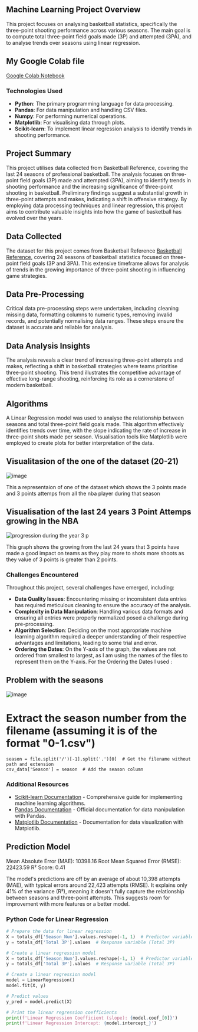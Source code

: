 
## Machine Learning Project Overview
This project focuses on analysing basketball statistics, specifically the three-point shooting performance across various seasons. The main goal is to compute total three-point field goals made (3P) and attempted (3PA), and to analyse trends over seasons using linear regression.

## My Google Colab file
[Google Colab Notebook](https://colab.research.google.com/drive/123rW-SODe6pG0OVNj94U65Y41_V2htZn#scrollTo=_5-6eLLLxAOO)

### Technologies Used
- **Python**: The primary programming language for data processing.
- **Pandas**: For data manipulation and handling CSV files.
- **Numpy**: For performing numerical operations.
- **Matplotlib**: For visualising data through plots.
- **Scikit-learn**: To implement linear regression analysis to identify trends in shooting performance.

## Project Summary
This project utilises data collected from Basketball Reference, covering the last 24 seasons of professional basketball. The analysis focuses on three-point field goals (3P) made and attempted (3PA), aiming to identify trends in shooting performance and the increasing significance of three-point shooting in basketball. Preliminary findings suggest a substantial growth in three-point attempts and makes, indicating a shift in offensive strategy. By employing data processing techniques and linear regression, this project aims to contribute valuable insights into how the game of basketball has evolved over the years.

## Data Collected
The dataset for this project comes from Basketball Reference [Basketball Reference](https://www.basketball-reference.com/), covering 24 seasons of basketball statistics focused on three-point field goals (3P and 3PA). This extensive timeframe allows for analysis of trends in the growing importance of three-point shooting in influencing game strategies.

## Data Pre-Processing
Critical data pre-processing steps were undertaken, including cleaning missing data, formatting columns to numeric types, removing invalid records, and potentially normalising data ranges. These steps ensure the dataset is accurate and reliable for analysis.

## Data Analysis Insights
The analysis reveals a clear trend of increasing three-point attempts and makes, reflecting a shift in basketball strategies where teams prioritise three-point shooting. This trend illustrates the competitive advantage of effective long-range shooting, reinforcing its role as a cornerstone of modern basketball.

## Algorithms
A Linear Regression model was used to analyse the relationship between seasons and total three-point field goals made. This algorithm effectively identifies trends over time, with the slope indicating the rate of increase in three-point shots made per season. Visualisation tools like Matplotlib were employed to create plots for better interpretation of the data.
## Visualitasion of the one of the dataset (20-21)

![image](https://github.com/user-attachments/assets/96bd0d58-0670-4761-aa23-6e5ef17e329a)

This a representaion of one of the dataset which shows the 3 points made and 3 points attemps from all the nba player during that season

## Visualisation of the last 24 years 3 Point Attemps growing in the NBA

![progression during the year 3 p](https://github.com/user-attachments/assets/6c2cda38-1229-4e75-97a9-9d45b2be2f4b)

This graph shows the growing from the last 24 years that 3 points have made a good impact on teams as they play more to shots more shoots as they value of 3 points is greater than 2 points.

### Challenges Encountered
Throughout this project, several challenges have emerged, including:

- **Data Quality Issues**: Encountering missing or inconsistent data entries has required meticulous cleaning to ensure the accuracy of the analysis.
- **Complexity in Data Manipulation**: Handling various data formats and ensuring all entries were properly normalized posed a challenge during pre-processing.
- **Algorithm Selection**: Deciding on the most appropriate machine learning algorithm required a deeper understanding of their respective advantages and limitations, leading to some trial and error.
- **Ordering the Dates**: On the Y-axis of the graph, the values are not ordered from smallest to largest, as I am using the names of the files to represent them on the Y-axis.
For the Ordering the Dates I used :
## Problem with the seasons 

![image](https://github.com/user-attachments/assets/1be48e53-b215-43ee-b412-16665ac33f6e)

 # Extract the season number from the filename (assuming it is of the format "0-1.csv")
    season = file.split('/')[-1].split('.')[0]  # Get the filename without path and extension
    csv_data['Season'] = season  # Add the season column

### Additional Resources
- [Scikit-learn Documentation](https://scikit-learn.org/stable/documentation.html) - Comprehensive guide for implementing machine learning algorithms.
- [Pandas Documentation](https://pandas.pydata.org/pandas-docs/stable/) - Official documentation for data manipulation with Pandas.
- [Matplotlib Documentation](https://matplotlib.org/stable/contents.html) - Documentation for data visualization with Matplotlib.

## Prediction Model

Mean Absolute Error (MAE): 10398.16
Root Mean Squared Error (RMSE): 22423.59
R² Score: 0.41

The model's predictions are off by an average of about 10,398 attempts (MAE), with typical errors around 22,423 attempts (RMSE). It explains only 41% of the variance (R²), meaning it doesn't fully capture the relationship between seasons and three-point attempts. This suggests room for improvement with more features or a better model.

### Python Code for Linear Regression
```python
# Prepare the data for linear regression
X = totals_df['Season_Num'].values.reshape(-1, 1)  # Predictor variable (Seasons as 0-1, 1-2, etc.)
y = totals_df['Total 3P'].values  # Response variable (Total 3P)

# Create a linear regression model
X = totals_df['Season_Num'].values.reshape(-1, 1)  # Predictor variable (Seasons as 0-1, 1-2, etc.)
y = totals_df['Total 3P'].values  # Response variable (Total 3P)

# Create a linear regression model
model = LinearRegression()
model.fit(X, y)

# Predict values
y_pred = model.predict(X)

# Print the linear regression coefficients
print(f'Linear Regression Coefficient (slope): {model.coef_[0]}')
print(f'Linear Regression Intercept: {model.intercept_}')



